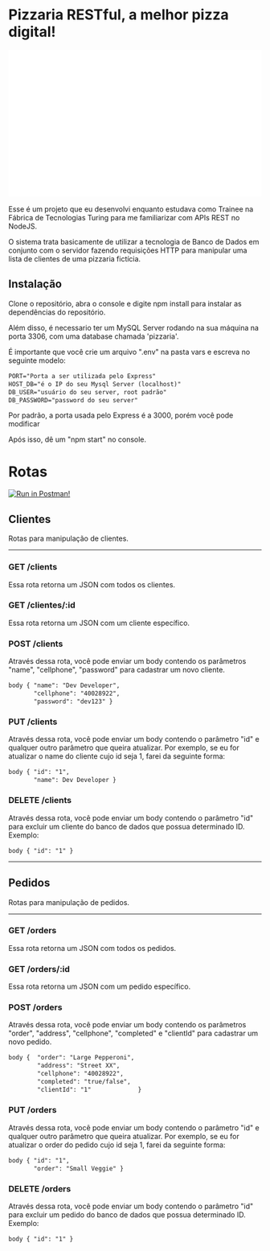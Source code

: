 # Pizzaria RESTful, a melhor pizza digital!

![alt text](/images/logo.png)

Esse é um projeto que eu desenvolvi enquanto estudava como Trainee na Fábrica de Tecnologias Turing para me familiarizar com APIs REST no NodeJS.

O sistema trata basicamente de utilizar a tecnologia de Banco de Dados em conjunto com o servidor fazendo requisições HTTP para manipular uma lista de clientes de uma pizzaria fictícia.

## Instalação

Clone o repositório, abra o console e digite npm install para instalar as dependências do repositório.

Além disso, é necessario ter um MySQL Server rodando na sua máquina na porta 3306, com uma database chamada 'pizzaria'.

É importante que você crie um arquivo ".env" na pasta vars e escreva no seguinte modelo:

```
PORT="Porta a ser utilizada pelo Express"
HOST_DB="é o IP do seu Mysql Server (localhost)"
DB_USER="usuário do seu server, root padrão"
DB_PASSWORD="password do seu server"
```

Por padrão, a porta usada pelo Express é a 3000, porém você pode modificar

Após isso, dê um "npm start" no console.

# Rotas

[![Run in Postman!](https://run.pstmn.io/button.svg)](https://app.getpostman.com/run-collection/938cdba9b45d6c482101?action=collection%2Fimport)

## Clientes

Rotas para manipulação de clientes.

***

### GET /clients

Essa rota retorna um JSON com todos os clientes.

### GET /clientes/:id

Essa rota retorna um JSON com um cliente específico.

### POST /clients

Através dessa rota, você pode enviar um body contendo os parâmetros "name", "cellphone", "password" para cadastrar um novo cliente.

```
body { "name": "Dev Developer",
       "cellphone": "40028922",
       "password": "dev123" }
```

### PUT /clients

Através dessa rota, você pode enviar um body contendo o parâmetro "id" e qualquer outro parâmetro que queira atualizar. Por exemplo, se eu for atualizar o name do cliente cujo id seja 1, farei da seguinte forma:

```
body { "id": "1",
       "name": Dev Developer }
```

### DELETE /clients

Através dessa rota, você pode enviar um body contendo o parâmetro "id" para excluir um cliente do banco de dados que possua determinado ID. Exemplo:

```
body { "id": "1" }
```

***

## Pedidos

Rotas para manipulação de pedidos.

***

### GET /orders

Essa rota retorna um JSON com todos os pedidos.

### GET /orders/:id

Essa rota retorna um JSON com um pedido específico.

### POST /orders

Através dessa rota, você pode enviar um body contendo os parâmetros "order", "address", "cellphone", "completed" e "clientId" para cadastrar um novo pedido.

```
body {  "order": "Large Pepperoni",
        "address": "Street XX",
        "cellphone": "40028922",
        "completed": "true/false",
        "clientId": "1"             }
```

### PUT /orders

Através dessa rota, você pode enviar um body contendo o parâmetro "id" e qualquer outro parâmetro que queira atualizar. Por exemplo, se eu for atualizar o order do pedido cujo id seja 1, farei da seguinte forma:

```
body { "id": "1",
       "order": "Small Veggie" }
```

### DELETE /orders

Através dessa rota, você pode enviar um body contendo o parâmetro "id" para excluir um pedido do banco de dados que possua determinado ID. Exemplo:

```
body { "id": "1" }
```